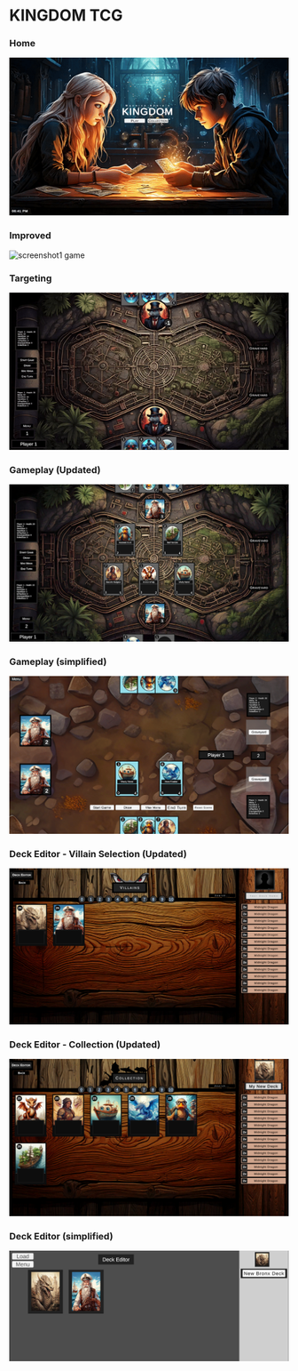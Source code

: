 
<h1>KINGDOM TCG</h1>

<h3>Home</h3>

![screenshot1 game](scene_transition.gif)

<h3>Improved</h3>

![screenshot1 game](gif_collection.gif)


<h3>Targeting</h3>

![screenshot1 game](gif_targeting.gif)

<h3>Gameplay (Updated)</h3>

![screenshot2 game](screen_gameplay2.png)

<h3>Gameplay (simplified)</h3>

![screenshot2 game](screen.png)


<h3>Deck Editor - Villain Selection (Updated)</h3>

![screenshot2 game](screen_deckbuilder3.png)


<h3>Deck Editor - Collection (Updated)</h3>

![screenshot2 game](screen_deckbuilder4.png)


<h3>Deck Editor (simplified)</h3>

![screenshot2 game](screen2.png)
